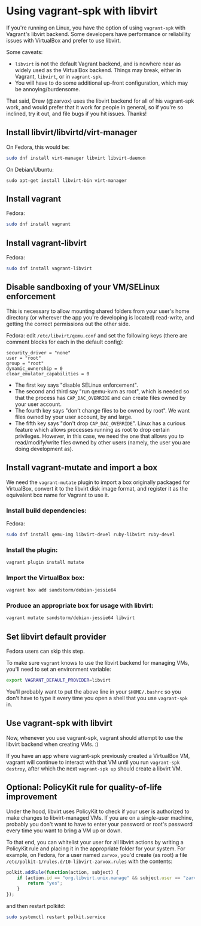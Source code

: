 # Using vagrant-spk with libvirt

If you're running on Linux, you have the option of using `vagrant-spk` with Vagrant's libvirt
backend.  Some developers have performance or reliability issues with VirtualBox and prefer to use
libvirt.

Some caveats:

* `libvirt` is not the default Vagrant backend, and is nowhere near as widely used as the VirtualBox
  backend.  Things may break, either in Vagrant, `libvirt`, or in `vagrant-spk`.
* You will have to do some additional up-front configuration, which may be annoying/burdensome.

That said, Drew (@zarvox) uses the libvirt backend for all of his vagrant-spk work, and would prefer
that it work for people in general, so if you're so inclined, try it out, and file bugs if you hit
issues.  Thanks!


## Install libvirt/libvirtd/virt-manager

On Fedora, this would be:

```bash
sudo dnf install virt-manager libvirt libvirt-daemon
```

On Debian/Ubuntu:

```
sudo apt-get install libvirt-bin virt-manager
```


## Install vagrant

Fedora:

```bash
sudo dnf install vagrant
```


## Install vagrant-libvirt 

Fedora:

```bash
sudo dnf install vagrant-libvirt
```


## Disable sandboxing of your VM/SELinux enforcement

This is necessary to allow mounting shared folders from your user's home directory (or wherever the
app you're developing is located) read-write, and getting the correct permissions out the other
side.

Fedora: edit `/etc/libvirt/qemu.conf` and set the following keys (there are comment blocks for each
in the default config):

```
security_driver = "none"
user = "root"
group = "root"
dynamic_ownership = 0
clear_emulator_capabilities = 0
```

* The first key says "disable SELinux enforcement".
* The second and third say "run qemu-kvm as root", which is needed so that the process has
  `CAP_DAC_OVERRIDE` and can create files owned by your user account.
* The fourth key says "don't change files to be owned by root".  We want files owned by your user
  account, by and large.
* The fifth key says "don't drop `CAP_DAC_OVERRIDE`".  Linux has a curious feature which allows
  processes running as root to drop certain privileges.  However, in this case, we need the one
  that allows you to read/modify/write files owned by other users (namely, the user you are doing
  development as).


## Install vagrant-mutate and import a box

We need the `vagrant-mutate` plugin to import a box originally packaged for VirtualBox, convert it
to the libvirt disk image format, and register it as the equivalent box name for Vagrant to use it.

### Install build dependencies:

Fedora:

```bash
sudo dnf install qemu-img libvirt-devel ruby-libvirt ruby-devel
```

### Install the plugin:

```bash
vagrant plugin install mutate
```

### Import the VirtualBox box:

```bash
vagrant box add sandstorm/debian-jessie64
```

### Produce an appropriate box for usage with libvirt:

```bash
vagrant mutate sandstorm/debian-jessie64 libvirt
```


## Set libvirt default provider

Fedora users can skip this step.

To make sure `vagrant` knows to use the libvirt backend for managing VMs, you'll need to set an
environment variable:

```bash
export VAGRANT_DEFAULT_PROVIDER=libvirt
```

You'll probably want to put the above line in your `$HOME/.bashrc` so you don't have to type it every time
you open a shell that you use `vagrant-spk` in.


## Use vagrant-spk with libvirt

Now, whenever you use vagrant-spk, vagrant should attempt to use the libvirt backend when creating VMs. :)

If you have an app where vagrant-spk previously created a VirtualBox VM, vagrant will continue to interact
with that VM until you run `vagrant-spk destroy`, after which the next `vagrant-spk up` should create a libvirt VM.

## Optional: PolicyKit rule for quality-of-life improvement

Under the hood, libvirt uses PolicyKit to check if your user is authorized to make changes to
libvirt-managed VMs.  If you are on a single-user machine, probably you don't want to have to
enter your password or root's password every time you want to bring a VM up or down.

To that end, you can whitelist your user for all libvirt actions by writing a PolicyKit rule
and placing it in the appropriate folder for your system.  For example, on Fedora, for a user
named `zarvox`, you'd create (as root) a file `/etc/polkit-1/rules.d/10-libvirt-zarvox.rules` with
the contents:

```javascript
polkit.addRule(function(action, subject) {
    if (action.id == "org.libvirt.unix.manage" && subject.user == "zarvox") {
        return "yes";
    }
});
```

and then restart polkitd:

```bash
sudo systemctl restart polkit.service
```
